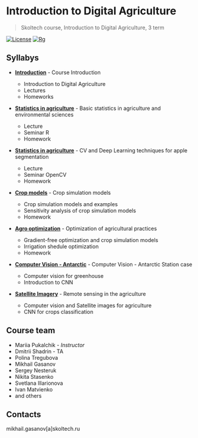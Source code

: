 # Introduction to Digital Agriculture
> Skoltech course, Introduction to Digital Agriculture, 3 term

[![License](https://img.shields.io/github/license/EDSEL-skoltech/multi_objective_irrigation)](https://github.com/EDSEL-skoltech/multi_objective_irrigation/blob/main/LICENSE)
[![Rg](https://img.shields.io/badge/ResearchGate-Follow-green)](https://www.researchgate.net/project/Digital-Agro)

## Syllabys 

* [__Introduction__](./Introduction) - Course Introduction
    * Introduction to Digital Agriculture
    * Lectures
    * Homeworks

* [__Statistics in agriculture__](./Statistics_in_agriculture) - Basic statistics in agriculture and environmental sciences
    * Lecture
    * Seminar R
    * Homework

* [__Statistics in agriculture__](./CV_for_phenotyping) - CV and Deep Learning techniques for apple segmentation
    * Lecture
    * Seminar OpenCV
    * Homework

* [__Crop models__](./Crop_models) - Crop simulation models
    * Crop simulation models and examples
    * Sensitivity analysis of crop simulation models
    * Homework
* [__Agro optimization__](./Agro_Optimization) - Optimization of agricultural practices
    * Gradient-free optimization and crop simulation models
    * Irrigation shedule optimization
    * Homework

* [__Computer Vision - Antarctic__](./Computer_Vision_Antarctic) - Computer Vision - Antarctic Station case
    * Computer vision for greenhouse
    * Introduction to CNN

 * [__Satellite Imagery__](./Satellite_Imagery) - Remote sensing in the agriculture
    * Computer vision and Satellite images for agriculture
    * CNN for crops classification

## Course team 

* Mariia Pukalchik - *Instructor*
* Dmitrii Shadrin - TA
* Polina Tregubova
* Mikhail Gasanov
* Sergey Nesteruk
* Nikita Stasenko
* Svetlana Illarionova
* Ivan Matvienko
* and others

## Contacts

mikhail.gasanov[a]skoltech.ru
